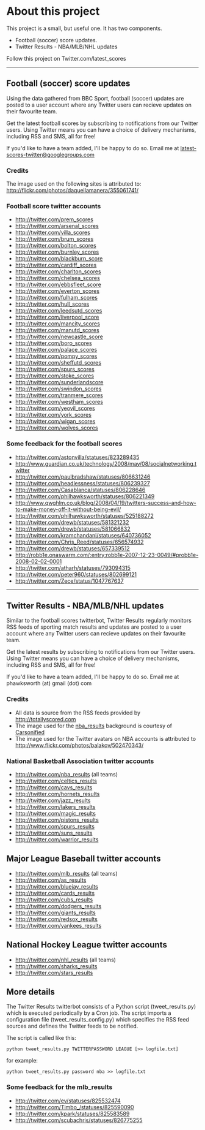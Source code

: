 # About this project #
This project is a small, but useful one.  It has two components.
  * Football (soccer) score updates.
  * Twitter Results - NBA/MLB/NHL updates

Follow this project on Twitter.com/latest\_scores


---



## Football (soccer) score updates ##
Using the data gathered from BBC Sport, football (soccer) updates are posted to  a user account where any Twitter users can recieve updates on their favourite team.

Get the latest football scores by subscribing to notifications from our Twitter users. Using Twitter means you can have a choice of delivery mechanisms, including RSS and SMS, all for free!

If you'd like to have a team added, I'll be happy to do so.  Email me at latest-scores-twitter@googlegroups.com

### Credits ###
The image used on the following sites is attributed to: http://flickr.com/photos/daquellamanera/355061741/

### Football score twitter accounts ###
  * http://twitter.com/prem_scores
  * http://twitter.com/arsenal_scores
  * http://twitter.com/villa_scores
  * http://twitter.com/brum_scores
  * http://twitter.com/bolton_scores
  * http://twitter.com/burnley_scores
  * http://twitter.com/blackburn_score
  * http://twitter.com/cardiff_scores
  * http://twitter.com/charlton_scores
  * http://twitter.com/chelsea_scores
  * http://twitter.com/ebbsfleet_score
  * http://twitter.com/everton_scores
  * http://twitter.com/fulham_scores
  * http://twitter.com/hull_scores
  * http://twitter.com/leedsutd_scores
  * http://twitter.com/liverpool_score
  * http://twitter.com/mancity_scores
  * http://twitter.com/manutd_scores
  * http://twitter.com/newcastle_score
  * http://twitter.com/boro_scores
  * http://twitter.com/palace_scores
  * http://twitter.com/pompy_scores
  * http://twitter.com/sheffutd_scores
  * http://twitter.com/spurs_scores
  * http://twitter.com/stoke_scores
  * http://twitter.com/sunderlandscore
  * http://twitter.com/swindon_scores
  * http://twitter.com/tranmere_scores
  * http://twitter.com/westham_scores
  * http://twitter.com/yeovil_scores
  * http://twitter.com/york_scores
  * http://twitter.com/wigan_scores
  * http://twitter.com/wolves_scores

### Some feedback for the football scores ###

  * http://twitter.com/astonvilla/statuses/823289435
  * http://www.guardian.co.uk/technology/2008/may/08/socialnetworking.twitter
  * http://twitter.com/paulbradshaw/statuses/806631246
  * http://twitter.com/headlessness/statuses/806239327
  * http://twitter.com/Casablanca/statuses/806228646
  * http://twitter.com/philhawksworth/statuses/806221349
  * http://www.qwghlm.co.uk/blog/2008/04/19/twitters-success-and-how-to-make-money-off-it-without-being-evil/
  * http://twitter.com/philhawksworth/statuses/525188272
  * http://twitter.com/drewb/statuses/581321232
  * http://twitter.com/drewb/statuses/581066832
  * http://twitter.com/kramchandani/statuses/640736052
  * http://twitter.com/Chris_Reed/statuses/656574932
  * http://twitter.com/drewb/statuses/657339512
  * http://robb1e.onaswarm.com/:entry:robb1e-2007-12-23-0049/#probb1e-2008-02-02-0001
  * http://twitter.com/atharh/statuses/793094315
  * http://twitter.com/peter960/statuses/802699121
  * http://twitter.com/Zece/status/1047767637


---



## Twitter Results - NBA/MLB/NHL updates ##
Similar to the football scores twitterbot, Twitter Results regularly monitors RSS feeds of sporting match results and updates are posted to  a user account where any Twitter users can recieve updates on their favourite team.

Get the latest results by subscribing to notifications from our Twitter users. Using Twitter means you can have a choice of delivery mechanisms, including RSS and SMS, all for free!

If you'd like to have a team added, I'll be happy to do so.  Email me at phawksworth (at) gmail (dot) com

### Credits ###
  * All data is source from the RSS feeds provided by http://totallyscored.com
  * The image used for the [nba\_results](http://twitter.com/nba_results) background is courtesy of [Carsonified](http://www.carsonified.com)
  * The image used for the Twitter avatars on NBA accounts is attributed to  http://www.flickr.com/photos/balakov/502470343/


### National Basketball Association twitter accounts ###
  * http://twitter.com/nba_results (all teams)
  * http://twitter.com/celtics_results
  * http://twitter.com/cavs_results
  * http://twitter.com/hornets_results
  * http://twitter.com/jazz_results
  * http://twitter.com/lakers_results
  * http://twitter.com/magic_results
  * http://twitter.com/pistons_results
  * http://twitter.com/spurs_results
  * http://twitter.com/suns_results
  * http://twitter.com/warrior_results


## Major League Baseball twitter accounts ##
  * http://twitter.com/mlb_results (all teams)
  * http://twitter.com/as_results
  * http://twitter.com/bluejay_results
  * http://twitter.com/cards_results
  * http://twitter.com/cubs_results
  * http://twitter.com/dodgers_results
  * http://twitter.com/giants_results
  * http://twitter.com/redsox_results
  * http://twitter.com/yankees_results

## National Hockey League twitter accounts ##
  * http://twitter.com/nhl_results (all teams)
  * http://twitter.com/sharks_results
  * http://twitter.com/stars_results


## More details ##

The Twitter Results twitterbot  consists of a Python script (tweet\_results.py) which is executed periodically by a Cron job.  The script imports a configuration file  (tweet\_results\_config.py)  which specifies the RSS feed sources and defines the Twitter feeds to be notified.

The script is called like this:
```
python tweet_results.py TWITTERPASSWORD LEAGUE [>> logfile.txt]
```
for example:
```
python tweet_results.py password nba >> logfile.txt
```


### Some feedback for the mlb\_results ###
  * http://twitter.com/ev/statuses/825532474
  * http://twitter.com/Timbo_/statuses/825590090
  * http://twitter.com/kpark/statuses/825583589
  * http://twitter.com/scubachris/statuses/826775255


